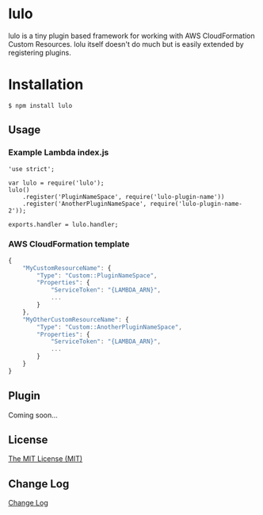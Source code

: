 # lulo

lulo is a tiny plugin based framework for working with AWS CloudFormation Custom Resources.
lolu itself doesn't do much but is easily extended by registering plugins.

# Installation
```
$ npm install lulo
```

## Usage
### Example Lambda index.js
```node
'use strict';

var lulo = require('lulo');
lulo()
    .register('PluginNameSpace', require('lulo-plugin-name'))
    .register('AnotherPluginNameSpace', require('lulo-plugin-name-2'));

exports.handler = lulo.handler;
```

### AWS CloudFormation template
```javascript
{
    "MyCustomResourceName": {
        "Type": "Custom::PluginNameSpace",
        "Properties": {
            "ServiceToken": "{LAMBDA_ARN}",
            ...
        }
    },
    "MyOtherCustomResourceName": {
        "Type": "Custom::AnotherPluginNameSpace",
        "Properties": {
            "ServiceToken": "{LAMBDA_ARN}",
            ...
        }
    }
}
```

## Plugin
Coming soon...

## License
[The MIT License (MIT)](/LICENSE)

## Change Log
[Change Log](/CHANGELOG.md)
